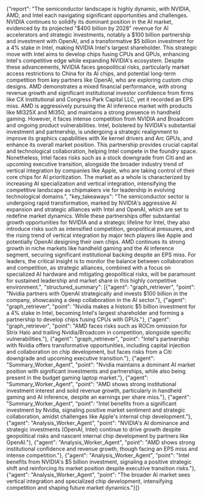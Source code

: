 {"report": "The semiconductor landscape is highly dynamic, with NVIDIA, AMD, and Intel each navigating significant opportunities and challenges. NVIDIA continues to solidify its dominant position in the AI market, evidenced by its projected \"$400 billion by 2028\" revenue for AI accelerators and strategic investments, notably a $100 billion partnership and investment with OpenAI, and a transformative $5 billion investment for a 4% stake in Intel, making NVIDIA Intel's largest shareholder. This strategic move with Intel aims to develop chips fusing CPUs and GPUs, enhancing Intel's competitive edge while expanding NVIDIA's ecosystem. Despite these advancements, NVIDIA faces geopolitical risks, particularly market access restrictions to China for its AI chips, and potential long-term competition from key partners like OpenAI, who are exploring custom chip designs. AMD demonstrates a mixed financial performance, with strong revenue growth and significant institutional investor confidence from firms like CX Institutional and Congress Park Capital LLC, yet it recorded an EPS miss. AMD is aggressively pursuing the AI inference market with products like MI325X and MI350, and maintains a strong presence in handheld gaming. However, it faces intense competition from NVIDIA and Broadcom and ongoing product vulnerabilities. Intel, bolstered by NVIDIA's substantial investment and partnership, is undergoing a strategic realignment to improve its graphics capabilities with Xe kernel drivers and Arc GPUs, and enhance its overall market position. This partnership provides crucial capital and technological collaboration, helping Intel compete in the foundry space. Nonetheless, Intel faces risks such as a stock downgrade from Citi and an upcoming executive transition, alongside the broader industry trend of vertical integration by companies like Apple, who are taking control of their core chips for AI prioritization. The market as a whole is characterized by increasing AI specialization and vertical integration, intensifying the competitive landscape as chipmakers vie for leadership in evolving technological domains.", "key_takeaways": "The semiconductor sector is undergoing rapid transformation, marked by NVIDIA's aggressive AI expansion and strategic alliances with Intel and OpenAI, which are set to redefine market dynamics. While these partnerships offer substantial growth opportunities for NVIDIA and a strategic lifeline for Intel, they also introduce risks such as intensified competition, geopolitical pressures, and the rising trend of vertical integration by major tech players like Apple and potentially OpenAI designing their own chips. AMD continues its strong growth in niche markets like handheld gaming and the AI inference segment, securing significant institutional backing despite an EPS miss. For leaders, the critical insight is to monitor the balance between collaboration and competition, as strategic alliances, combined with a focus on specialized AI hardware and mitigating geopolitical risks, will be paramount for sustained leadership and market share in this highly competitive environment.", "structured_summary": [{"agent": "graph_retriever", "point": "Nvidia partners with OpenAI strategically and invests $100 billion in the company, showcasing a deep collaboration in the AI sector."}, {"agent": "graph_retriever", "point": "Nvidia makes a historic $5 billion investment for a 4% stake in Intel, becoming Intel's largest shareholder and forming a partnership to develop chips fusing CPUs with GPUs."}, {"agent": "graph_retriever", "point": "AMD faces risks such as ROCm omission for Strix Halo and trailing Nvidia/Broadcom in competition, alongside specific vulnerabilities."}, {"agent": "graph_retriever", "point": "Intel's partnership with Nvidia offers transformative opportunities, including capital injection and collaboration on chip development, but faces risks from a Citi downgrade and upcoming executive transition."}, {"agent": "Summary_Worker_Agent", "point": "Nvidia maintains a dominant AI market position with significant investments and partnerships, while also being present in the budget gaming laptop market."}, {"agent": "Summary_Worker_Agent", "point": "AMD shows strong institutional investment interest and solid revenue growth, particularly in handheld gaming and AI inference, despite an earnings per share miss."}, {"agent": "Summary_Worker_Agent", "point": "Intel benefits from a significant investment by Nvidia, signaling positive market sentiment and strategic collaboration, amidst challenges like Apple's internal chip development."}, {"agent": "Analysis_Worker_Agent", "point": "NVIDIA's AI dominance and strategic investments (OpenAI, Intel) continue to drive growth despite geopolitical risks and nascent internal chip development by partners like OpenAI."}, {"agent": "Analysis_Worker_Agent", "point": "AMD shows strong institutional confidence and revenue growth, though facing an EPS miss and intense competition."}, {"agent": "Analysis_Worker_Agent", "point": "Intel benefits from NVIDIA's $5 billion investment, signaling a positive strategic shift and reinforcing its market position despite executive transition risks."}, {"agent": "Analysis_Worker_Agent", "point": "The broader AI market sees vertical integration and specialized chip development, intensifying competition and shaping future market dynamics."}]}